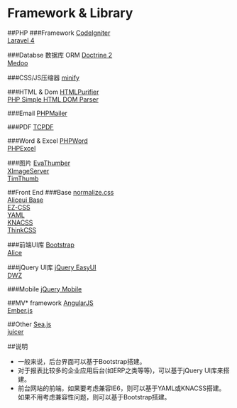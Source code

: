 Framework & Library
============

##PHP
###Framework
[CodeIgniter](http://codeigniter.org.cn/)	
[Laravel 4](http://laravel.com/)	

###Databse 数据库 ORM
[Doctrine 2](http://www.doctrine-project.org/)	
[Medoo](http://medoo.in/)	

###CSS/JS压缩器
[minify](https://code.google.com/p/minify/)	

###HTML & Dom
[HTMLPurifier](http://htmlpurifier.org/)	
[PHP Simple HTML DOM Parser](http://simplehtmldom.sourceforge.net/)	

###Email
[PHPMailer](https://github.com/PHPMailer/PHPMailer)	

###PDF
[TCPDF](http://www.tcpdf.org/)	

###Word & Excel
[PHPWord](https://github.com/PHPOffice/PHPWord)			
[PHPExcel](https://github.com/PHPOffice/PHPExcel)	

###图片
[EvaThumber](https://github.com/AlloVince/EvaThumber)	
[XImageServer](https://gitcafe.com/xiongchuan86/XImageServer)	
[TimThumb](http://www.binarymoon.co.uk/projects/timthumb/)	

##Front End 
###Base
[normalize.css](http://necolas.github.io/normalize.css/)	
[Aliceui Base](https://github.com/aliceui/base)		
[EZ-CSS](http://www.ez-css.org/)	
[YAML](http://www.yaml.de)	
[KNACSS](http://www.knacss.com/)	
[ThinkCSS](https://code.google.com/p/thinkcss/)	

###前端UI库
[Bootstrap](http://getbootstrap.com/)	
[Alice](http://aliceui.org/)	

###jQuery UI库
[jQuery EasyUI](http://www.jeasyui.com/)	
[DWZ](http://j-ui.com/)	

###Mobile
[jQuery Mobile](http://jquerymobile.com/)	

##MV* framework
[AngularJS](http://angularjs.org/)	
[Ember.js](http://emberjs.com/)	

##Other
[Sea.js](http://seajs.org/docs/)	
[juicer](http://juicer.name/)

##说明
- 一般来说，后台界面可以基于Bootstrap搭建。
- 对于报表比较多的企业应用后台(如ERP之类等等)，可以基于jQuery UI库来搭建。
- 前台网站的前端，如果要考虑兼容IE6，则可以基于YAML或KNACSS搭建。如果不用考虑兼容性问题，则可以基于Bootstrap搭建。
